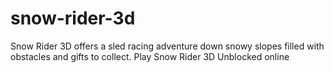 # snow-rider-3d
Snow Rider 3D offers a sled racing adventure down snowy slopes filled with obstacles and gifts to collect. Play Snow Rider 3D Unblocked online

